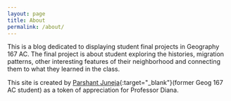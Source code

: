 ```yaml
---
layout: page
title: About
permalink: /about/
---
```


This is a blog dedicated to displaying student final projects in Geography 167 AC. The final project is about student exploring the histories, migration patterns, other interesting features of their neighborhood and connecting them to what they learned in the class. 

This site is created by [Parshant Juneja](https://www.linkedin.com/in/parshant-juneja-7a19b2140/){:target="_blank"}(former Geog 167 AC student) as a token of appreciation for Professor Diana.

